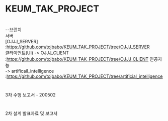 # KEUM_TAK_PROJECT
#
--브랜치  
서버  
[OJJJ_SERVER]  :https://github.com/tojbabo/KEUM_TAK_PROJECT/tree/OJJJ_SERVER  
  클라이언트(UI) 
  -> OJJJ_CLIENT             :https://github.com/tojbabo/KEUM_TAK_PROJECT/tree/OJJJ_CLIENT
  인공지능       
  -> artificail_intelligence :https://github.com/tojbabo/KEUM_TAK_PROJECT/tree/artificial_intelligence
#
#
3차 수행 보고서 - 200502
#
#
2차 설계 발표자료 및 보고서 
#

